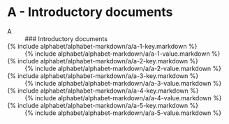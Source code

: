 <div data-role="collapsible" data-inset="false">
	<h1 class="cart-collapsible-div">A - Introductory documents</h1>

<dl>

<dt class="alphabet-table-key-two">
<div markdown="1" >
A
</div>
</dt>
<dd class="alphabet-table-value">
<div markdown="1">
### Introductory documents
</div>
</dd>

<dt>
<div markdown="1">
{% include alphabet/alphabet-markdown/a/a-1-key.markdown %}
</div>
</dt>
<dd>
<div markdown="1">
{% include alphabet/alphabet-markdown/a/a-1-value.markdown %}
</div>
</dd>

<dt>
<div markdown="1">
{% include alphabet/alphabet-markdown/a/a-2-key.markdown %}
</div>
</dt>
<dd>
<div markdown="1">
{% include alphabet/alphabet-markdown/a/a-2-value.markdown %}
</div>
</dd>

<dt>
<div markdown="1">
{% include alphabet/alphabet-markdown/a/a-3-key.markdown %}
</div>
</dt>
<dd>
<div markdown="1">
{% include alphabet/alphabet-markdown/a/a-3-value.markdown %}
</div>
</dd>

<dt>
<div markdown="1">
{% include alphabet/alphabet-markdown/a/a-4-key.markdown %}
</div>
</dt>
<dd>
<div markdown="1">
{% include alphabet/alphabet-markdown/a/a-4-value.markdown %}
</div>
</dd>

<dt>
<div markdown="1">
{% include alphabet/alphabet-markdown/a/a-5-key.markdown %}
</div>
</dt>
<dd>
<div markdown="1">
{% include alphabet/alphabet-markdown/a/a-5-value.markdown %}
</div>
</dd>

</dl>



</div>
